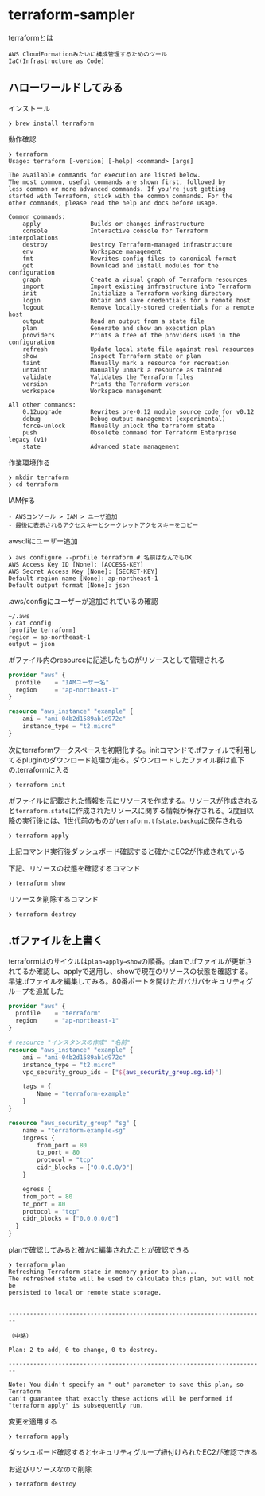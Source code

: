 # terraform-sampler
terraformとは
```
AWS CloudFormationみたいに構成管理するためのツール
IaC(Infrastructure as Code)
```
## ハローワールドしてみる
インストール
```
❯ brew install terraform
```
動作確認
```
❯ terraform
Usage: terraform [-version] [-help] <command> [args]

The available commands for execution are listed below.
The most common, useful commands are shown first, followed by
less common or more advanced commands. If you're just getting
started with Terraform, stick with the common commands. For the
other commands, please read the help and docs before usage.

Common commands:
    apply              Builds or changes infrastructure
    console            Interactive console for Terraform interpolations
    destroy            Destroy Terraform-managed infrastructure
    env                Workspace management
    fmt                Rewrites config files to canonical format
    get                Download and install modules for the configuration
    graph              Create a visual graph of Terraform resources
    import             Import existing infrastructure into Terraform
    init               Initialize a Terraform working directory
    login              Obtain and save credentials for a remote host
    logout             Remove locally-stored credentials for a remote host
    output             Read an output from a state file
    plan               Generate and show an execution plan
    providers          Prints a tree of the providers used in the configuration
    refresh            Update local state file against real resources
    show               Inspect Terraform state or plan
    taint              Manually mark a resource for recreation
    untaint            Manually unmark a resource as tainted
    validate           Validates the Terraform files
    version            Prints the Terraform version
    workspace          Workspace management

All other commands:
    0.12upgrade        Rewrites pre-0.12 module source code for v0.12
    debug              Debug output management (experimental)
    force-unlock       Manually unlock the terraform state
    push               Obsolete command for Terraform Enterprise legacy (v1)
    state              Advanced state management
```
作業環境作る
```
❯ mkdir terraform
❯ cd terraform
```
IAM作る
```
- AWSコンソール > IAM > ユーザ追加
- 最後に表示されるアクセスキーとシークレットアクセスキーをコピー
```
awscliにユーザー追加
```
❯ aws configure --profile terraform # 名前はなんでもOK
AWS Access Key ID [None]: [ACCESS-KEY]
AWS Secret Access Key [None]: [SECRET-KEY]
Default region name [None]: ap-northeast-1
Default output format [None]: json
```
.aws/configにユーザーが追加されているの確認
```
~/.aws
❯ cat config
[profile terraform]
region = ap-northeast-1
output = json
```
.tfファイル内のresourceに記述したものがリソースとして管理される

```example.tf
provider "aws" {
  profile    = "IAMユーザー名"
  region     = "ap-northeast-1"
}

resource "aws_instance" "example" {
    ami = "ami-04b2d1589ab1d972c"
    instance_type = "t2.micro"
}
```

次にterraformワークスペースを初期化する。initコマンドで.tfファイルで利用してるpluginのダウンロード処理が走る。ダウンロードしたファイル群は直下の.terraformに入る
```
❯ terraform init
```
.tfファイルに記載された情報を元にリソースを作成する。リソースが作成されると`terraform.state`に作成されたリソースに関する情報が保存される。2度目以降の実行後には、1世代前のものが`terraform.tfstate.backup`に保存される
```
❯ terraform apply
```
上記コマンド実行後ダッシュボード確認すると確かにEC2が作成されている

下記、リソースの状態を確認するコマンド
```
❯ terraform show
```
リソースを削除するコマンド
```
❯ terraform destroy
```
## .tfファイルを上書く
terraformはのサイクルは`plan→apply→show`の順番。planで.tfファイルが更新されてるか確認し、applyで適用し、showで現在のリソースの状態を確認する。早速.tfファイルを編集してみる。80番ポートを開けたガバガバセキュリティグループを追加した

```example.tf
provider "aws" {
  profile    = "terraform"
  region     = "ap-northeast-1"
}

# resource "インスタンスの作成" "名前"
resource "aws_instance" "example" {
    ami = "ami-04b2d1589ab1d972c"
    instance_type = "t2.micro"
    vpc_security_group_ids = ["${aws_security_group.sg.id}"]

    tags = {
        Name = "terraform-example"
    }
}

resource "aws_security_group" "sg" {
    name = "terraform-example-sg"
    ingress {
        from_port = 80
        to_port = 80
        protocol = "tcp"
        cidr_blocks = ["0.0.0.0/0"]
    }

    egress {
    from_port = 80
    to_port = 80
    protocol = "tcp"
    cidr_blocks = ["0.0.0.0/0"]
  }
}
```

planで確認してみると確かに編集されたことが確認できる
```
❯ terraform plan
Refreshing Terraform state in-memory prior to plan...
The refreshed state will be used to calculate this plan, but will not be
persisted to local or remote state storage.


------------------------------------------------------------------------

（中略）

Plan: 2 to add, 0 to change, 0 to destroy.

------------------------------------------------------------------------

Note: You didn't specify an "-out" parameter to save this plan, so Terraform
can't guarantee that exactly these actions will be performed if
"terraform apply" is subsequently run.
```
変更を適用する
```
❯ terraform apply
```
ダッシュボード確認するとセキュリティグループ紐付けられたEC2が確認できる

お遊びリソースなので削除
```
❯ terraform destroy
```